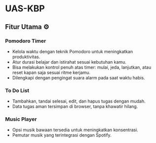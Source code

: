 # UAS-KBP

## Fitur Utama ⚙️

### Pomodoro Timer 
- Kelola waktu dengan teknik Pomodoro untuk meningkatkan produktivitas.
- Atur durasi belajar dan istirahat sesuai kebutuhan kamu.
- Bisa melakukan kontrol penuh atas timer: mulai, jeda, lanjutkan, atau reset kapan saja sesuai ritme kerjamu.
- Dilengkapi dengan pengingat suara alarm pada saat waktu habis.

### To Do List 
- Tambahkan, tandai selesai, edit, dan hapus tugas dengan mudah.
- Data tugas aman tersimpan di browser, tanpa khawatir hilang.

### Music Player 
- Opsi musik bawaan tersedia untuk meningkatkan konsentrasi.
- Pemutar musik yang terintegrasi dengan Spotify.

